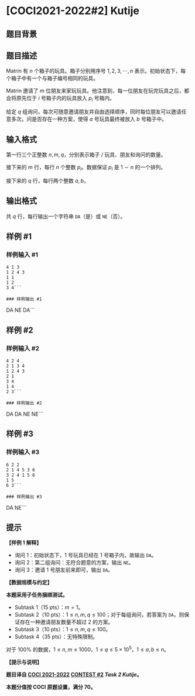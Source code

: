 # [COCI2021-2022#2] Kutije

## 题目背景



## 题目描述

Matrin 有 $n$ 个箱子的玩具。箱子分别用序号 $1,2,3,\cdots,n$ 表示。初始状态下，每个箱子中有一个与箱子编号相同的玩具。

Matrin 邀请了 $m$ 位朋友来家玩玩具。他注意到，每一位朋友在玩完玩具之后，都会将原先位于 $i$ 号箱子内的玩具放入 $p_i$ 号箱内。

给定 $q$ 组询问，每次可随意邀请朋友并自由选择顺序，同时每位朋友可以邀请任意多次。问是否存在一种方案，使得 $a$ 号玩具最终被放入 $b$ 号箱子中。

## 输入格式

第一行三个正整数 $n,m,q$，分别表示箱子 / 玩具、朋友和询问的数量。

接下来的 $m$ 行，每行 $n$ 个整数 $p_i$。数据保证 $p_i$ 是 $1 \sim n$ 的一个排列。

接下来的 $q$ 行，每行两个整数 $a,b$。

## 输出格式

共 $q$ 行，每行输出一个字符串 $\texttt{DA}$（是）或 $\texttt{NE}$（否）。

## 样例 #1

### 样例输入 #1
```
4 1 3
1 2 4 3
1 1
1 2
3 4```

### 样例输出 #1

```
DA
NE
DA```

## 样例 #2

### 样例输入 #2
```
4 2 4
2 1 3 4
1 2 4 3
2 1
3 4
1 4
2 3```

### 样例输出 #2

```
DA
DA
NE
NE```

## 样例 #3

### 样例输入 #3
```
6 2 2
2 1 4 5 3 6
3 2 4 1 5 6
1 5
6 3```

### 样例输出 #3

```
DA
NE```

## 提示

**【样例 1 解释】**

- 询问 $1$：初始状态下，$1$ 号玩具已经在 $1$ 号箱子内，故输出 $\texttt{DA}$。
- 询问 $2$：第二组询问：无符合题意的方案，输出 $\texttt{NE}$。
- 询问 $3$：邀请 $1$ 号朋友前来即可，输出 $\texttt{DA}$。

**【数据规模与约定】**

**本题采用子任务捆绑测试。**

- Subtask 1（15 pts）：$m=1$。
- Subtask 2（10 pts）：$1 \le n,m,q \le 100$；对于每组询问，若答案为 $\texttt{DA}$，则保证存在一种邀请朋友数量不超过 $2$ 的方案。
- Subtask 3（10 pts）：$1 \le n,m,q \le 100$。
- Subtask 4（35 pts）：无特殊限制。

对于 $100\%$ 的数据，$1 \le n,m \le 1000$，$1 \le q \le 5 \times 10^5$，$1 \le a,b \le n$。

**【提示与说明】**

**题目译自 [COCI 2021-2022](https://hsin.hr/coci/) [CONTEST #2](https://hsin.hr/coci/contest2_tasks.pdf) _Task 2 Kutije_。**

**本题分值按 COCI 原题设置，满分 $70$。**
